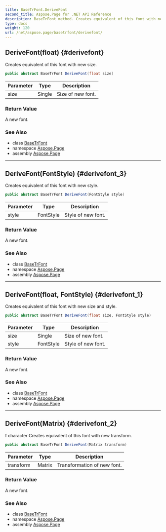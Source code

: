 ```yaml
---
title: BaseTrFont.DeriveFont
second_title: Aspose.Page for .NET API Reference
description: BaseTrFont method. Creates equivalent of this font with new size
type: docs
weight: 120
url: /net/aspose.page/basetrfont/derivefont/
---
```

## DeriveFont(float) {#derivefont}

Creates equivalent of this font with new size.

```csharp
public abstract BaseTrFont DeriveFont(float size)
```

| Parameter | Type | Description |
| --- | --- | --- |
| size | Single | Size of new font. |

### Return Value

A new font.

### See Also

* class [BaseTrFont](../)
* namespace [Aspose.Page](../../basetrfont/)
* assembly [Aspose.Page](../../../)

---

## DeriveFont(FontStyle) {#derivefont_3}

Creates equivalent of this font with new style.

```csharp
public abstract BaseTrFont DeriveFont(FontStyle style)
```

| Parameter | Type | Description |
| --- | --- | --- |
| style | FontStyle | Style of new font. |

### Return Value

A new font.

### See Also

* class [BaseTrFont](../)
* namespace [Aspose.Page](../../basetrfont/)
* assembly [Aspose.Page](../../../)

---

## DeriveFont(float, FontStyle) {#derivefont_1}

Creates equivalent of this font with new size and style.

```csharp
public abstract BaseTrFont DeriveFont(float size, FontStyle style)
```

| Parameter | Type | Description |
| --- | --- | --- |
| size | Single | Size of new font. |
| style | FontStyle | Style of new font. |

### Return Value

A new font.

### See Also

* class [BaseTrFont](../)
* namespace [Aspose.Page](../../basetrfont/)
* assembly [Aspose.Page](../../../)

---

## DeriveFont(Matrix) {#derivefont_2}

f character Creates equivalent of this font with new transform.

```csharp
public abstract BaseTrFont DeriveFont(Matrix transform)
```

| Parameter | Type | Description |
| --- | --- | --- |
| transform | Matrix | Transformation of new font. |

### Return Value

A new font.

### See Also

* class [BaseTrFont](../)
* namespace [Aspose.Page](../../basetrfont/)
* assembly [Aspose.Page](../../../)


